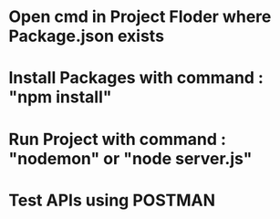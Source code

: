 # Open cmd in Project Floder where Package.json exists
# Install Packages with command : "npm install"
# Run Project with command : "nodemon" or "node server.js"
# Test APIs using POSTMAN